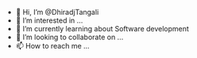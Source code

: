 - 👋 Hi, I’m @DhiradjTangali
- 👀 I’m interested in ...
- 🌱 I’m currently learning about Software development 
- 💞️ I’m looking to collaborate on ...
- 📫 How to reach me ...

<!---
DhiradjTangali/DhiradjTangali is a ✨ special ✨ repository because its `README.md` (this file) appears on your GitHub profile.
You can click the Preview link to take a look at your changes.
--->
